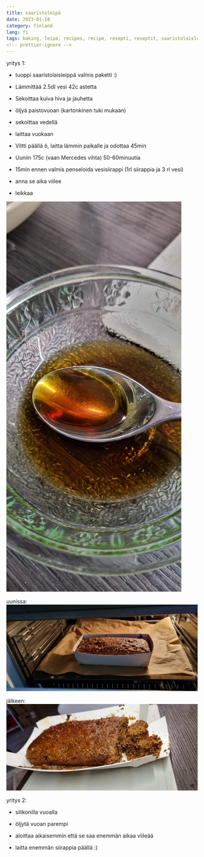```yaml
---
title: saaristoleipä
date: 2023-01-18
category: finland
lang: fi
tags: baking, leipa, recipes, recipe, resepti, reseptit, saaristolaisleippa
<!-- prettier-ignore -->
---
```


yritys 1:

- tuoppi saaristolaisleippä valmis paketti :)

- Lämmittää 2.5dl vesi 42c astetta

- Sekoittaa kuiva hiva ja jauhetta

- öljyä paistovuoan (kartonkinen tuki mukaan)

- sekoittaa vedellä

- laittaa vuokaan

- Viltti päällä ö, laitta lämmin paikalle ja odottaa 45min

- Uuniin 175c (vaan Mercedes vihta) 50-60minuutia

- 15min ennen valmis penseloida vesisiirappi (1rl siirappia ja 3 rl vesi)

- anna se aika viilee

- leikkaa

![sokerivesi](images/20230114_102032-scaled.jpg)

uunissa: ![uunissa](images/20230114_102041-scaled.jpg)

jälkeen: ![valmis](images/20230114_110745-scaled.jpg)

yritys 2:

- silikonilla vuoalla

- öljytä vuoan parempi

- aloittaa aikaisemmin että se saa enemmän aikaa viileää

- laitta enemmän siirappia päällä :)
